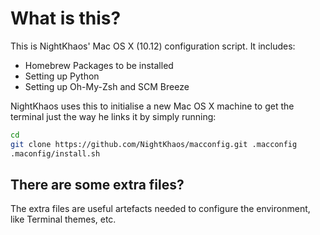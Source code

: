 # What is this?

This is NightKhaos' Mac OS X (10.12) configuration script. It includes:

- Homebrew Packages to be installed
- Setting up Python
- Setting up Oh-My-Zsh and SCM Breeze

NightKhaos uses this to initialise a new Mac OS X machine to get the terminal just the way he links it by simply running:

```bash
cd
git clone https://github.com/NightKhaos/macconfig.git .macconfig
.maconfig/install.sh
```

## There are some extra files?

The extra files are useful artefacts needed to configure the environment, like Terminal themes, etc.
